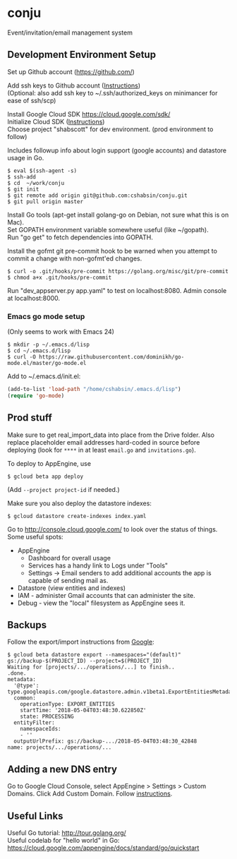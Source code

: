 # conju
Event/invitation/email management system

## Development Environment Setup

Set up Github account (https://github.com/)  

Add ssh keys to Github account ([Instructions](https://docs.github.com/en/authentication/connecting-to-github-with-ssh/adding-a-new-ssh-key-to-your-github-account))  
(Optional: also add ssh key to ~/.ssh/authorized_keys on minimancer for ease of ssh/scp)

Install Google Cloud SDK	https://cloud.google.com/sdk/  
Initialize Cloud SDK ([Instructions](https://cloud.google.com/sdk/docs/initializing))  
Choose project "shabscott" for dev environment. (prod environment to follow)  

Includes followup info about login support (google accounts) and datastore usage in Go.

```
$ eval $(ssh-agent -s)
$ ssh-add
$ cd  ~/work/conju
$ git init
$ git remote add origin git@github.com:cshabsin/conju.git
$ git pull origin master
```

Install Go tools (apt-get install golang-go on Debian, not sure what this is on Mac).  
Set GOPATH environment variable somewhere useful (like ~/gopath).  
Run "go get" to fetch dependencies into GOPATH.

Install the gofmt git pre-commit hook to be warned when you attempt to
commit a change with non-gofmt'ed changes.

```
$ curl -o .git/hooks/pre-commit https://golang.org/misc/git/pre-commit
$ chmod a+x .git/hooks/pre-commit
```

Run "dev_appserver.py app.yaml" to test on localhost:8080. Admin console at localhost:8000.

### Emacs go mode setup

(Only seems to work with Emacs 24)

```
$ mkdir -p ~/.emacs.d/lisp
$ cd ~/.emacs.d/lisp
$ curl -O https://raw.githubusercontent.com/dominikh/go-mode.el/master/go-mode.el
```

Add to ~/.emacs.d/init.el:
```lisp
(add-to-list 'load-path "/home/cshabsin/.emacs.d/lisp")
(require 'go-mode)
```

## Prod stuff

Make sure to get real_import_data into place from the Drive
folder. Also replace placeholder email addresses hard-coded in source
before deploying (look for `****` in at least `email.go` and
`invitations.go`).

To deploy to AppEngine, use

```
$ gcloud beta app deploy
```

(Add `--project project-id` if needed.)

Make sure you also deploy the datastore indexes:

```
$ gcloud datastore create-indexes index.yaml
```

Go to http://console.cloud.google.com/ to look over the status of
things. Some useful spots:

 * AppEngine
   * Dashboard for overall usage
   * Services has a handy link to Logs under "Tools"
   * Settings -> Email senders to add additional accounts the app is
     capable of sending mail as.
 * Datastore (view entities and indexes)
 * IAM - administer Gmail accounts that can administer the site.
 * Debug - view the "local" filesystem as AppEngine sees it.

## Backups

Follow the export/import instructions from [Google](https://cloud.google.com/datastore/docs/export-import-entities):

```
$ gcloud beta datastore export --namespaces="(default)" gs://backup-$(PROJECT_ID) --project=$(PROJECT_ID)
Waiting for [projects/.../operations/...] to finish..
.done.
metadata:
  '@type': type.googleapis.com/google.datastore.admin.v1beta1.ExportEntitiesMetadata
  common:
    operationType: EXPORT_ENTITIES
    startTime: '2018-05-04T03:48:30.622850Z'
    state: PROCESSING
  entityFilter:
    namespaceIds:
    - ''
  outputUrlPrefix: gs://backup-.../2018-05-04T03:48:30_42848
name: projects/.../operations/...
```

## Adding a new DNS entry

Go to Google Cloud Console, select AppEngine > Settings > Custom Domains. Click Add Custom Domain. 
Follow [instructions](https://cloud.google.com/appengine/docs/standard/python/mapping-custom-domains).

## Useful Links

Useful Go tutorial: http://tour.golang.org/  
Useful codelab for "hello world" in Go: https://cloud.google.com/appengine/docs/standard/go/quickstart
